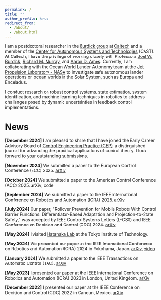 ```yaml
---
permalink: /
title: ""
author_profile: true
redirect_from: 
  - /about/
  - /about.html
---
```


I am a postdoctoral researcher in the [Burdick group](https://robotics.caltech.edu/wiki/index.php/Robotics) at [Caltech](https://www.mce.caltech.edu/people/ersindas) and a member of the [Center for Autonomous Systems and Technologies](https://cast.caltech.edu/) (CAST). At Caltech, I have the privilege of working closely with Professors [Joel W. Burdick](https://www.eas.caltech.edu/people/jburdick), [Richard M. Murray](https://murray.cds.caltech.edu/Main_Page), and [Aaron D. Ames](http://ames.caltech.edu/). Currently, I am collaborating with the Ocean World Lander Autonomy team at the [Jet Propulsion Laboratory - NASA](https://www-robotics.jpl.nasa.gov/) to investigate safe autonomous lander operations on ocean worlds in the Solar System, such as Europa and Enceladus.

I conduct research on robust control systems, state estimation, system identification, and machine learning techniques in robotics to address challenges posed by dynamic uncertainties in feedback control implementations.

News
======
**[December 2024]** I am pleased to share that I have joined the Early Career Advisory Board of [Control Engineering Practice (CEP)](https://www.sciencedirect.com/journal/control-engineering-practice), a distinguished journal for advancing the practical applications of control theory. I look forward to your outstanding submissions.

**[November 2024]** We submitted a paper to the European Control Conference (ECC) 2025. [arXiv](https://arxiv.org/pdf/2411.17277)

**[October 2024]** We submitted a paper to the American Control Conference (ACC) 2025. [arXiv](https://arxiv.org/pdf/2411.17079), [code](https://github.com/ersindas/Zero-order-CBFs)

**[September 2024]** We submitted a paper to the IEEE International Conference on Robotics and Automation (ICRA) 2025. [arXiv](https://arxiv.org/pdf/2409.10802)

**[July 2024]** Our paper, "Rollover Prevention for Mobile Robots With Control Barrier Functions: Differentiator-Based Adaptation and Projection-to-State Safety," was accepted by IEEE Control Systems Letters (L-CSS) and IEEE Conference on Decision and Control (CDC) 2024. [arXiv](https://arxiv.org/pdf/2403.08916)

**[May 2024]** I visited [Hatanaka Lab](https://hatanakalab.wixsite.com/website) at the Tokyo Institute of Technology.

**[May 2024]** We presented our paper at the IEEE International Conference on Robotics and Automation (ICRA) 2024 in Yokohama, Japan. [arXiv](https://arxiv.org/pdf/2310.05865), [video](https://youtu.be/41Jh1GD_9Ok)

**[January 2024]** We submitted a paper to the IEEE Transactions on Automatic Control (TAC). [arXiv](https://arxiv.org/pdf/2401.01881)

**[May 2023]** I presented our paper at the IEEE International Conference on Robotics and Automation (ICRA) 2023 in London, United Kingdom. [arXiv](https://arxiv.org/pdf/2303.03658)

**[December 2022]** I presented our paper at the IEEE Conference on Decision and Control (CDC) 2022 in Cancun, Mexico. [arXiv](https://arxiv.org/pdf/2201.05758)


<!-- This is the front page of a website that is powered by the [Academic Pages template](https://github.com/academicpages/academicpages.github.io) and hosted on GitHub pages. [GitHub pages](https://pages.github.com) is a free service in which websites are built and hosted from code and data stored in a GitHub repository, automatically updating when a new commit is made to the repository. This template was forked from the [Minimal Mistakes Jekyll Theme](https://mmistakes.github.io/minimal-mistakes/) created by Michael Rose, and then extended to support the kinds of content that academics have: publications, talks, teaching, a portfolio, blog posts, and a dynamically-generated CV. You can fork [this template](https://github.com/academicpages/academicpages.github.io) right now, modify the configuration and markdown files, add your own PDFs and other content, and have your own site for free, with no ads!

A data-driven personal website
======
Like many other Jekyll-based GitHub Pages templates, Academic Pages makes you separate the website's content from its form. The content & metadata of your website are in structured markdown files, while various other files constitute the theme, specifying how to transform that content & metadata into HTML pages. You keep these various markdown (.md), YAML (.yml), HTML, and CSS files in a public GitHub repository. Each time you commit and push an update to the repository, the [GitHub pages](https://pages.github.com/) service creates static HTML pages based on these files, which are hosted on GitHub's servers free of charge.

Many of the features of dynamic content management systems (like Wordpress) can be achieved in this fashion, using a fraction of the computational resources and with far less vulnerability to hacking and DDoSing. You can also modify the theme to your heart's content without touching the content of your site. If you get to a point where you've broken something in Jekyll/HTML/CSS beyond repair, your markdown files describing your talks, publications, etc. are safe. You can rollback the changes or even delete the repository and start over - just be sure to save the markdown files! Finally, you can also write scripts that process the structured data on the site, such as [this one](https://github.com/academicpages/academicpages.github.io/blob/master/talkmap.ipynb) that analyzes metadata in pages about talks to display [a map of every location you've given a talk](https://academicpages.github.io/talkmap.html).

Getting started
======
1. Register a GitHub account if you don't have one and confirm your e-mail (required!)
1. Fork [this template](https://github.com/academicpages/academicpages.github.io) by clicking the "Use this template" button in the top right. 
1. Go to the repository's settings (rightmost item in the tabs that start with "Code", should be below "Unwatch"). Rename the repository "[your GitHub username].github.io", which will also be your website's URL.
1. Set site-wide configuration and create content & metadata (see below -- also see [this set of diffs](http://archive.is/3TPas) showing what files were changed to set up [an example site](https://getorg-testacct.github.io) for a user with the username "getorg-testacct")
1. Upload any files (like PDFs, .zip files, etc.) to the files/ directory. They will appear at https://[your GitHub username].github.io/files/example.pdf.  
1. Check status by going to the repository settings, in the "GitHub pages" section

Site-wide configuration
------
The main configuration file for the site is in the base directory in [_config.yml](https://github.com/academicpages/academicpages.github.io/blob/master/_config.yml), which defines the content in the sidebars and other site-wide features. You will need to replace the default variables with ones about yourself and your site's github repository. The configuration file for the top menu is in [_data/navigation.yml](https://github.com/academicpages/academicpages.github.io/blob/master/_data/navigation.yml). For example, if you don't have a portfolio or blog posts, you can remove those items from that navigation.yml file to remove them from the header. 

Create content & metadata
------
For site content, there is one markdown file for each type of content, which are stored in directories like _publications, _talks, _posts, _teaching, or _pages. For example, each talk is a markdown file in the [_talks directory](https://github.com/academicpages/academicpages.github.io/tree/master/_talks). At the top of each markdown file is structured data in YAML about the talk, which the theme will parse to do lots of cool stuff. The same structured data about a talk is used to generate the list of talks on the [Talks page](https://academicpages.github.io/talks), each [individual page](https://academicpages.github.io/talks/2012-03-01-talk-1) for specific talks, the talks section for the [CV page](https://academicpages.github.io/cv), and the [map of places you've given a talk](https://academicpages.github.io/talkmap.html) (if you run this [python file](https://github.com/academicpages/academicpages.github.io/blob/master/talkmap.py) or [Jupyter notebook](https://github.com/academicpages/academicpages.github.io/blob/master/talkmap.ipynb), which creates the HTML for the map based on the contents of the _talks directory).

**Markdown generator**

The repository includes [a set of Jupyter notebooks](https://github.com/academicpages/academicpages.github.io/tree/master/markdown_generator
) that converts a CSV containing structured data about talks or presentations into individual markdown files that will be properly formatted for the Academic Pages template. The sample CSVs in that directory are the ones I used to create my own personal website at stuartgeiger.com. My usual workflow is that I keep a spreadsheet of my publications and talks, then run the code in these notebooks to generate the markdown files, then commit and push them to the GitHub repository.

How to edit your site's GitHub repository
------
Many people use a git client to create files on their local computer and then push them to GitHub's servers. If you are not familiar with git, you can directly edit these configuration and markdown files directly in the github.com interface. Navigate to a file (like [this one](https://github.com/academicpages/academicpages.github.io/blob/master/_talks/2012-03-01-talk-1.md) and click the pencil icon in the top right of the content preview (to the right of the "Raw | Blame | History" buttons). You can delete a file by clicking the trashcan icon to the right of the pencil icon. You can also create new files or upload files by navigating to a directory and clicking the "Create new file" or "Upload files" buttons. 

Example: editing a markdown file for a talk
![Editing a markdown file for a talk](/images/editing-talk.png)

For more info
------
More info about configuring Academic Pages can be found in [the guide](https://academicpages.github.io/markdown/), the [growing wiki](https://github.com/academicpages/academicpages.github.io/wiki), and you can always [ask a question on GitHub](https://github.com/academicpages/academicpages.github.io/discussions). The [guides for the Minimal Mistakes theme](https://mmistakes.github.io/minimal-mistakes/docs/configuration/) (which this theme was forked from) might also be helpful. -->
